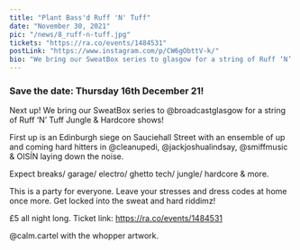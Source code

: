 ```yaml
---
title: "Plant Bass'd Ruff 'N' Tuff"
date: "November 30, 2021"
pic: "/news/8_ruff-n-tuff.jpg"
tickets: "https://ra.co/events/1484531"
postLink: "https://www.instagram.com/p/CW6gObttV-k/"
bio: "We bring our SweatBox series to glasgow for a string of Ruff ‘N’ Tuff Jungle & Hardcore shows!..."
---
```


### Save the date: Thursday 16th December 21!

Next up! We bring our SweatBox series to @broadcastglasgow for a string of Ruff ‘N’ Tuff Jungle & Hardcore shows!

First up is an Edinburgh siege on Sauciehall Street with an ensemble of up and coming hard hitters in @cleanupedi, @jackjoshualindsay, @smiffmusic & OISÍN laying down the noise.

Expect breaks/ garage/ electro/ ghetto tech/ jungle/ hardcore & more.

This is a party for everyone. Leave your stresses and dress codes at home once more. Get locked into the sweat and hard riddimz!

£5 all night long. Ticket link: https://ra.co/events/1484531

@calm.cartel with the whopper artwork.
